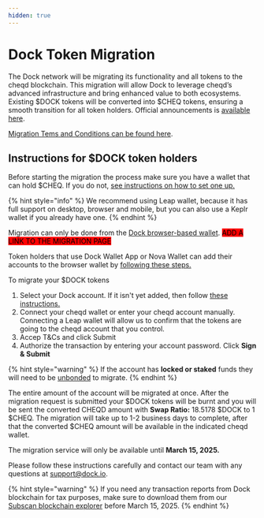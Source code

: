 ```yaml
---
hidden: true
---
```


# Dock Token Migration

The Dock network will be migrating its functionality and all tokens to the cheqd blockchain. This migration will allow Dock to leverage cheqd’s advanced infrastructure and bring enhanced value to both ecosystems. Existing $DOCK tokens will be converted into $CHEQ tokens, ensuring a smooth transition for all token holders. Official announcements is [available here](https://www.dock.io/post/dock-and-cheqd-form-alliance-to-accelerate-global-adoption-of-decentralized-id).

[Migration Tems and Conditions can be found here](dock-token-migration/migration-terms-and-conditions.md).

## Instructions for $DOCK token holders

Before starting the migration the process make sure you have a wallet that can hold $CHEQ. If you do not, [see instructions on how to set one up.](https://docs.cheqd.io/product/network/wallets/setup-leap-wallet)

{% hint style="info" %}
We recommend using Leap wallet, because it has full support on desktop, browser and mobile, but you can also use a Keplr wallet if you already have one.&#x20;
{% endhint %}

Migration can only be done from the [Dock browser-based wallet](https://docs.dock.io/dock-token/wallets-and-account-creation#dock-polkadot-js-app). <mark style="background-color:red;">ADD A LINK TO THE MIGRATION PAGE</mark>

Token holders that use Dock Wallet App or Nova Wallet can add their accounts to the browser wallet by [following these steps.](dock-token-migration/adding-account-to-the-dock-browser-wallet.md)

To migrate your $DOCK tokens

1. Select your Dock account. If it isn't yet added, then follow [these instructions.](https://docs.dock.io/dock-token/dock-token-migration/adding-account-to-the-dock-browser-wallet)
2. Connect your cheqd wallet or enter your cheqd account manually. Connecting a Leap wallet will allow us to confirm that the tokens are going to the cheqd account that you control.&#x20;
3. Accep T\&Cs and click Submit
4. Authorize the transaction by entering your account password. Click **Sign & Submit**

{% hint style="warning" %}
If the account has **locked or staked** funds they will need to be [unbonded](https://docs.dock.io/dock-token/staking/how-to-unbond-and-rebond) to migrate.
{% endhint %}

The entire amount of the account will be migrated at once. After the migration request is submitted your $DOCK tokens will be burnt and you will be sent the converted CHEQD amount with **Swap Ratio:** 18.5178 $DOCK to 1 $CHEQ. The migration will take up to 1-2 business days to complete, after that the converted $CHEQ amount will be available in the indicated cheqd wallet.

The migration service will only be available until **March 15, 2025.**

Please follow these instructions carefully and contact our team with any questions at [support@dock.io](mailto:support@dock.io).

{% hint style="warning" %}
If you need any transaction reports from Dock blockchain for tax purposes, make sure to download them from our [Subscan blockchain explorer](https://dock.subscan.io/) before March 15, 2025.
{% endhint %}

